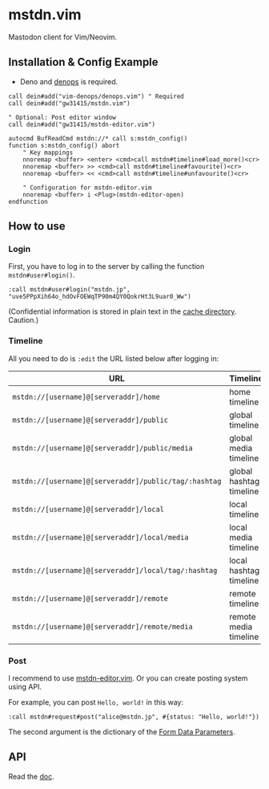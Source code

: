 # mstdn.vim

Mastodon client for Vim/Neovim.

## Installation & Config Example

- Deno and [denops](https://github.com/vim-denops/denops.vim) is required.

```vim
call dein#add("vim-denops/denops.vim") " Required
call dein#add("gw31415/mstdn.vim")

" Optional: Post editor window
call dein#add("gw31415/mstdn-editor.vim")

autocmd BufReadCmd mstdn://* call s:mstdn_config()
function s:mstdn_config() abort
    " Key mappings
    nnoremap <buffer> <enter> <cmd>call mstdn#timeline#load_more()<cr>
    nnoremap <buffer> >> <cmd>call mstdn#timeline#favourite()<cr>
    nnoremap <buffer> << <cmd>call mstdn#timeline#unfavourite()<cr>

    " Configuration for mstdn-editor.vim
    nnoremap <buffer> i <Plug>(mstdn-editor-open)
endfunction
```

## How to use

### Login

First, you have to log in to the server by calling the function
`mstdn#user#login()`.

```vim
:call mstdn#user#login("mstdn.jp", "uve5PPpXih64o_hdOvFOEWqTP90m4QY0QokrHt3L9uar0_Ww")
```

(Confidential information is stored in plain text in the
[cache directory](https://deno.land/x/dir@1.5.2/cache_dir/mod.ts). Caution.)

### Timeline

All you need to do is `:edit` the URL listed below after logging in:

| URL                                                   | Timeline                |
| ----------------------------------------------------- | ----------------------- |
| `mstdn://[username]@[serveraddr]/home`                | home timeline           |
| `mstdn://[username]@[serveraddr]/public`              | global timeline         |
| `mstdn://[username]@[serveraddr]/public/media`        | global media timeline   |
| `mstdn://[username]@[serveraddr]/public/tag/:hashtag` | global hashtag timeline |
| `mstdn://[username]@[serveraddr]/local`               | local timeline          |
| `mstdn://[username]@[serveraddr]/local/media`         | local media timeline    |
| `mstdn://[username]@[serveraddr]/local/tag/:hashtag`  | local hashtag timeline  |
| `mstdn://[username]@[serveraddr]/remote`              | remote timeline         |
| `mstdn://[username]@[serveraddr]/remote/media`        | remote media timeline   |

### Post

I recommend to use
[mstdn-editor.vim](https://github.com/gw31415/mstdn-editor.vim). Or you can
create posting system using API.

For example, you can post `Hello, world!` in this way:

```vim
:call mstdn#request#post("alice@mstdn.jp", #{status: "Hello, world!"})
```

The second argument is the dictionary of the
[Form Data Parameters](https://docs.joinmastodon.org/methods/statuses/#form-data-parameters).

## API

Read the [doc](./doc/mstdn.txt).

